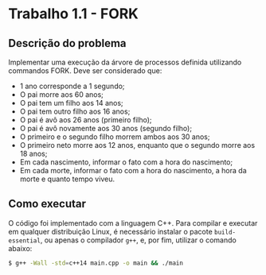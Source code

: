 # Trabalho 1.1 - FORK

## Descrição do problema

Implementar uma execução da árvore de processos definida utilizando commandos FORK. Deve ser considerado que:

- 1 ano corresponde a 1 segundo;
- O pai morre aos 60 anos;
- O pai tem um filho aos 14 anos;
- O pai tem outro filho aos 16 anos;
- O pai é avô aos 26 anos (primeiro filho);
- O pai é avô novamente aos 30 anos (segundo filho);
- O primeiro e o segundo filho morrem ambos aos 30 anos;
- O primeiro neto morre aos 12 anos, enquanto que o segundo morre aos 18 anos;
- Em cada nascimento, informar o fato com a hora do nascimento;
- Em cada morte, informar o fato com a hora do nascimento, a hora da morte e quanto tempo viveu.

## Como executar

O código foi implementado com a linguagem C++. Para compilar e executar em qualquer distribuição Linux, é necessário instalar o pacote `build-essential`, ou apenas o compilador `g++`, e, por fim, utilizar o comando abaixo:

```sh
$ g++ -Wall -std=c++14 main.cpp -o main && ./main
```